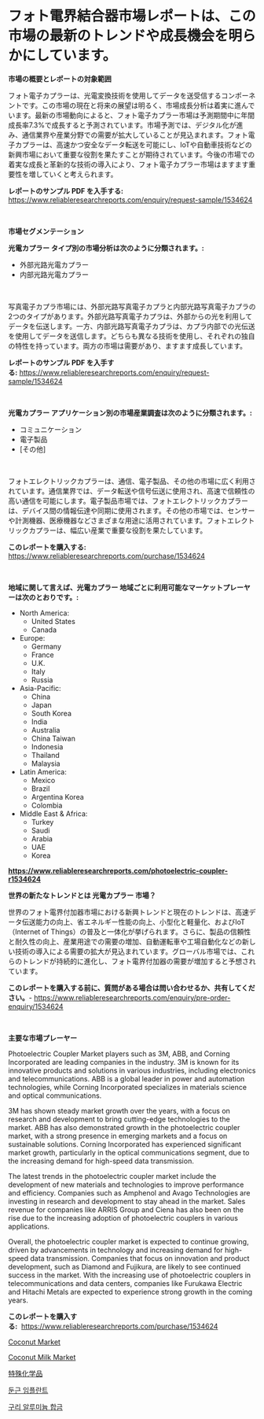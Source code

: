 <p><h1>フォト電界結合器市場レポートは、この市場の最新のトレンドや成長機会を明らかにしています。</h1></p><p><strong>市場の概要とレポートの対象範囲</strong></p>
<p><p>フォト電子カプラーは、光電変換技術を使用してデータを送受信するコンポーネントです。この市場の現在と将来の展望は明るく、市場成長分析は着実に進んでいます。最新の市場動向によると、フォト電子カプラー市場は予測期間中に年間成長率7.3%で成長すると予測されています。市場予測では、デジタル化が進み、通信業界や産業分野での需要が拡大していることが見込まれます。フォト電子カプラーは、高速かつ安全なデータ転送を可能にし、IoTや自動車技術などの新興市場において重要な役割を果たすことが期待されています。今後の市場での着実な成長と革新的な技術の導入により、フォト電子カプラー市場はますます重要性を増していくと考えられます。</p></p>
<p><strong>レポートのサンプル PDF を入手する:</strong> <a href="https://www.reliableresearchreports.com/enquiry/request-sample/1534624">https://www.reliableresearchreports.com/enquiry/request-sample/1534624</a></p>
<p>&nbsp;</p>
<p><strong>市場セグメンテーション</strong></p>
<p><strong>光電カプラー タイプ別の市場分析は次のように分類されます。:</strong></p>
<p><ul><li>外部光路光電カプラー</li><li>内部光路光電カプラー</li></ul></p>
<p>&nbsp;</p>
<p><p>写真電子カプラ市場には、外部光路写真電子カプラと内部光路写真電子カプラの2つのタイプがあります。外部光路写真電子カプラは、外部からの光を利用してデータを伝送します。一方、内部光路写真電子カプラは、カプラ内部での光伝送を使用してデータを送信します。どちらも異なる技術を使用し、それぞれの独自の特性を持っています。両方の市場は需要があり、ますます成長しています。</p></p>
<p><strong>レポートのサンプル PDF を入手する:</strong>&nbsp;<a href="https://www.reliableresearchreports.com/enquiry/request-sample/1534624">https://www.reliableresearchreports.com/enquiry/request-sample/1534624</a></p>
<p>&nbsp;</p>
<p><strong> 光電カプラー アプリケーション別の市場産業調査は次のように分類されます。:</strong></p>
<p><ul><li>コミュニケーション</li><li>電子製品</li><li>[その他]</li></ul></p>
<p>&nbsp;</p>
<p><p>フォトエレクトリックカプラーは、通信、電子製品、その他の市場に広く利用されています。通信業界では、データ転送や信号伝送に使用され、高速で信頼性の高い通信を可能にします。電子製品市場では、フォトエレクトリックカプラーは、デバイス間の情報伝達や同期に使用されます。その他の市場では、センサーや計測機器、医療機器などさまざまな用途に活用されています。フォトエレクトリックカプラーは、幅広い産業で重要な役割を果たしています。</p></p>
<p><strong>このレポートを購入する:</strong>&nbsp; <a href="https://www.reliableresearchreports.com/purchase/1534624">https://www.reliableresearchreports.com/purchase/1534624</a></p>
<p>&nbsp;</p>
<p><strong>地域に関して言えば、光電カプラー 地域ごとに利用可能なマーケットプレーヤーは次のとおりです。:</strong></p>
<p><ul>
    <li>
        North America:
        <ul>
            <li>United States</li>
            <li>Canada</li>
        </ul>
    </li>
    <li>
        Europe:
        <ul>
            <li>Germany</li>
            <li>France</li>
            <li>U.K.</li>
            <li>Italy</li>
            <li>Russia</li>
        </ul>
    </li>
    <li>
        Asia-Pacific:
        <ul>
            <li>China</li>
            <li>Japan</li>
            <li>South Korea</li>
            <li>India</li>
            <li>Australia</li>
            <li>China Taiwan</li>
            <li>Indonesia</li>
            <li>Thailand</li>
            <li>Malaysia</li>
        </ul>
    </li>
    <li>
        Latin America:
        <ul>
            <li>Mexico</li>
            <li>Brazil</li>
            <li>Argentina Korea</li>
            <li>Colombia</li>
        </ul>
    </li>
    <li>
        Middle East & Africa:
        <ul>
            <li>Turkey</li>
            <li>Saudi</li>
            <li>Arabia</li>
            <li>UAE</li>
            <li>Korea</li>
        </ul>
    </li>
    </ul></p>
<p><strong><a href="https://www.reliableresearchreports.com/photoelectric-coupler-r1534624">https://www.reliableresearchreports.com/photoelectric-coupler-r1534624</a></strong>&nbsp;</p>
<p><strong>世界の新たなトレンドとは 光電カプラー 市場？</strong></p>
<p><p>世界のフォト電界付加器市場における新興トレンドと現在のトレンドは、高速データ伝送能力の向上、省エネルギー性能の向上、小型化と軽量化、およびIoT（Internet of Things）の普及と一体化が挙げられます。さらに、製品の信頼性と耐久性の向上、産業用途での需要の増加、自動運転車や工場自動化などの新しい技術の導入による需要の拡大が見込まれています。グローバル市場では、これらのトレンドが持続的に進化し、フォト電界付加器の需要が増加すると予想されています。</p></p>
<p><strong>このレポートを購入する前に、質問がある場合は問い合わせるか、共有してください。</strong>- <a href="https://www.reliableresearchreports.com/enquiry/pre-order-enquiry/1534624">https://www.reliableresearchreports.com/enquiry/pre-order-enquiry/1534624</a></p>
<p>&nbsp;</p>
<p><strong>主要な市場プレーヤー</strong></p>
<p><p>Photoelectric Coupler Market players such as 3M, ABB, and Corning Incorporated are leading companies in the industry. 3M is known for its innovative products and solutions in various industries, including electronics and telecommunications. ABB is a global leader in power and automation technologies, while Corning Incorporated specializes in materials science and optical communications.</p><p>3M has shown steady market growth over the years, with a focus on research and development to bring cutting-edge technologies to the market. ABB has also demonstrated growth in the photoelectric coupler market, with a strong presence in emerging markets and a focus on sustainable solutions. Corning Incorporated has experienced significant market growth, particularly in the optical communications segment, due to the increasing demand for high-speed data transmission.</p><p>The latest trends in the photoelectric coupler market include the development of new materials and technologies to improve performance and efficiency. Companies such as Amphenol and Avago Technologies are investing in research and development to stay ahead in the market. Sales revenue for companies like ARRIS Group and Ciena has also been on the rise due to the increasing adoption of photoelectric couplers in various applications.</p><p>Overall, the photoelectric coupler market is expected to continue growing, driven by advancements in technology and increasing demand for high-speed data transmission. Companies that focus on innovation and product development, such as Diamond and Fujikura, are likely to see continued success in the market. With the increasing use of photoelectric couplers in telecommunications and data centers, companies like Furukawa Electric and Hitachi Metals are expected to experience strong growth in the coming years.</p></p>
<p><strong>このレポートを購入する:</strong>&nbsp;&nbsp;<a href="https://www.reliableresearchreports.com/purchase/1534624">https://www.reliableresearchreports.com/purchase/1534624</a></p>
<p><p><a href="https://github.com/pgtimber/Market-Research-Report-List-2/blob/main/coconut-market.md">Coconut Market</a></p><p><a href="https://github.com/arionmp/Market-Research-Report-List-2/blob/main/coconut-milk-market.md">Coconut Milk Market</a></p><p><a href="https://github.com/oqoeusbvpadwjs08/Market-Research-Report-List-1/blob/main/226862217942.md">特殊化学品</a></p><p><a href="https://github.com/lzrvbyqzftro57/Market-Research-Report-List-1/blob/main/874411316479.md">둔근 임플란트</a></p><p><a href="https://github.com/LanceOlsotn8978/Market-Research-Report-List-1/blob/main/945177016478.md">구리 알루미늄 합금</a></p></p>